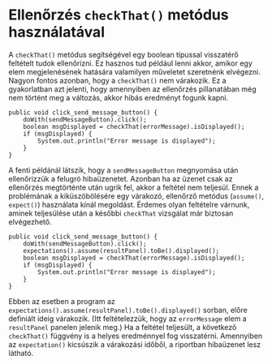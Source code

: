 # Ellenőrzés `checkThat()` metódus használatával

A `checkThat()` metódus segítségével egy boolean típussal visszatérő feltételt tudok ellenőrizni. Ez hasznos tud például lenni akkor, amikor egy elem megjelenésének hatására valamilyen műveletet szeretnénk elvégezni. Nagyon fontos azonban, hogy a `checkThat()` nem várakozik. Ez a gyakorlatban azt jelenti, hogy amennyiben az ellenőrzés pillanatában még nem történt meg a változás, akkor hibás eredményt fogunk kapni.

```
public void click_send_message_button() {
    doWith(sendMessageButton).click();
    boolean msgDisplayed = checkThat(errorMessage).isDisplayed();
    if (msgDisplayed) {
        System.out.println("Error message is displayed");
    }
}
```

A fenti példánál látszik, hogy a `sendMessageButton` megnyomása után ellenőrizzük a felugró hibaüzenetet. Azonban ha az üzenet csak az ellenőrzés megtörténte után ugrik fel, akkor a feltétel nem teljesül. Ennek a problémának a kiküszöbölésére egy várakozó, ellenőrző metódus (`assume()`, `expect()`) használata kínál megoldást. Érdemes olyan feltételre várnunk, aminek teljesülése után a későbbi `checkThat` vizsgálat már biztosan elvégezhető.

```
public void click_send_message_button() {
    doWith(sendMessageButton).click();
    expectations().assume(resultPanel).toBe().displayed();
    boolean msgDisplayed = checkThat(errorMessage).isDisplayed();
    if (msgDisplayed) {
        System.out.println("Error message is displayed");
    }
}
```

Ebben az esetben a program az `expectations().assume(resultPanel).toBe().displayed()` sorban, előre definiált ideig várakozik. (Itt feltételezzük, hogy az `errorMessage` elem a `resultPanel` panelen jelenik meg.) Ha a feltétel teljesült, a következő `checkThat()` függvény is a helyes eredménnyel fog visszatérni. Amennyiben az `expectation()` kicsúszik a várakozási időből, a riportban hibaüzenet lesz látható.
